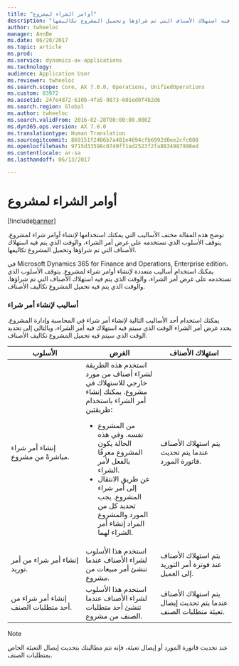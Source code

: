 ```yaml
---
title: "أوامر الشراء لمشروع"
description: "توضح هذه المقالة مختف الأساليب التي يمكنك استخدامها لإنشاء أوامر شراء لمشروع. يتوقف الأسلوب الذي تستخدمه على غرض أمر الشراء، والوقت الذي يتم فيه استهلاك الأصناف التي تم شراؤها وتحميل المشروع تكاليفها."
author: twheeloc
manager: AnnBe
ms.date: 06/20/2017
ms.topic: article
ms.prod: 
ms.service: dynamics-ax-applications
ms.technology: 
audience: Application User
ms.reviewer: twheeloc
ms.search.scope: Core, AX 7.0.0, Operations, UnifiedOperations
ms.custom: 83972
ms.assetid: 247e4d72-610b-4fa5-9873-601ed0f4b2d6
ms.search.region: Global
ms.author: twheeloc
ms.search.validFrom: 2016-02-28T00:00:00.000Z
ms.dyn365.ops.version: AX 7.0.0
ms.translationtype: Human Translation
ms.sourcegitcommit: 869151f2486b7a481e4694cfb6992d0ee2cfc008
ms.openlocfilehash: 9715d33598c0749ff1ad2523f2fa8834987998ed
ms.contentlocale: ar-sa
ms.lasthandoff: 06/13/2017

---
```


# <a name="purchase-orders-for-a-project"></a>أوامر الشراء لمشروع

[!include[banner](../includes/banner.md)]


توضح هذه المقالة مختف الأساليب التي يمكنك استخدامها لإنشاء أوامر شراء لمشروع. يتوقف الأسلوب الذي تستخدمه على غرض أمر الشراء، والوقت الذي يتم فيه استهلاك الأصناف التي تم شراؤها وتحميل المشروع تكاليفها.

في Microsoft Dynamics 365 for Finance and Operations, Enterprise edition، يمكنك استخدام أساليب متعددة لإنشاء أوامر شراء لمشروع. يتوقف الأسلوب الذي تستخدمه على غرض أمر الشراء، والوقت الذي يتم فيه استهلاك الأصناف التي تم شراؤها، والوقت الذي يتم فيه تحميل المشروع تكاليف الأصناف.

### <a name="methods-for-creating-a-purchase-order"></a>أساليب لإنشاء أمر شراء

يمكنك استخدام أحد الأساليب التالية لإنشاء أمر شراء في المحاسبة وإدارة المشروع. يحدد غرض أمر الشراء الوقت الذي سيتم فيه استهلاك فيه أمر الشراء، وبالتالي إلى تحديد الوقت الذي سيتم فيه تحميل المشروع تكاليف الأصناف.

<table>
<colgroup>
<col width="33%" />
<col width="33%" />
<col width="33%" />
</colgroup>
<thead>
<tr class="header">
<th>الأسلوب</th>
<th>الغرض</th>
<th>استهلاك الأصناف</th>
</tr>
</thead>
<tbody>
<tr class="odd">
<td>إنشاء أمر شراء مباشرةً من مشروع.</td>
<td>استخدم هذه الطريقة لشراء أصناف من مورد خارجي للاستهلاك في مشروع. يمكنك إنشاء أمر الشراء باستخدام طريقتين:
<ul>
<li>من المشروع نفسه. وفي هذه الحالة يكون المشروع معرفًا بالفعل لأمر الشراء.</li>
<li>عن طريق الانتقال إلى أمر شراء المشروع. يجب تحديد كل من المورد والمشروع المراد إنشاء أمر الشراء لهما.</li>
</ul></td>
<td>يتم استهلاك الأصناف عندما يتم تحديث فاتورة المورد.</td>
</tr>
<tr class="even">
<td>إنشاء أمر شراء من أمر توريد.</td>
<td>استخدم هذا الأسلوب لشراء الأصناف عندما تنشئ أمر مبيعات من مشروع.</td>
<td>يتم استهلاك الأصناف عند فوترة أمر التوريد إلى العميل.</td>
</tr>
<tr class="odd">
<td>إنشاء أمر شراء من أحد متطلبات الصنف.</td>
<td>استخدم هذا الأسلوب لشراء الأصناف عندما تنشئ أحد متطلبات الصنف من مشروع.</td>
<td>يتم استهلاك الأصناف عندما يتم تحديث إيصال تعبئة متطلبات الصنف.</td>
</tr>
</tbody>
</table>

> [!NOTE] 
> عند تحديث فاتورة المورد أو إيصال تعبئة، فإنه تتم مطالبتك بتحديث إيصال التعبئة الخاص بمتطلبات الصنف.




